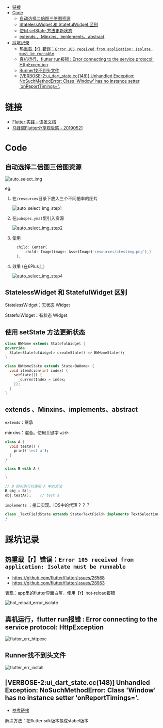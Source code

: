 - [链接](#链接)
- [Code](#code)
  - [自动选择二倍图三倍图资源](#自动选择二倍图三倍图资源)
  - [StatelessWidget 和 StatefulWidget 区别](#statelesswidget-和-statefulwidget-区别)
  - [使用 setState 方法更新状态](#使用-setstate-方法更新状态)
  - [extends 、Minxins、implements、abstract](#extends-minxinsimplementsabstract)
- [踩坑记录](#踩坑记录)
  - [热重载【r】错误：`Error 105 received from application: Isolate must be runnable`](#热重载r错误error-105-received-from-application-isolate-must-be-runnable)
  - [真机运行，flutter run报错 : Error connecting to the service protocol: HttpException](#真机运行flutter-run报错--error-connecting-to-the-service-protocol-httpexception)
  - [Runner找不到头文件](#runner找不到头文件)
  - [[VERBOSE-2:ui_dart_state.cc(148)] Unhandled Exception: NoSuchMethodError: Class 'Window' has no instance setter 'onReportTimings='.](#verbose-2ui_dart_statecc148-unhandled-exception-nosuchmethoderror-class-window-has-no-instance-setter-onreporttimings)


# 链接

+ [Flutter 实践 - 语雀文档](https://www.yuque.com/docs/share/6b275965-74d5-41b4-8879-8d39ffa1622e?)
+ [马蜂窝Flutter分享观后感 - 20190521](https://shimo.im/slides/mqu8dFUTkpAPRuwT/) 

# Code
 
## 自动选择二倍图三倍图资源

  ![auto_select_img](./imgs/tips/auto_select_img.png)

  eg: 

  1. 在`/resources`目录下放入三个不同倍率的图片

     ![auto_select_img_step1](./imgs/tips/auto_select_img_step1.png)

  2. 在`pubspec.ymal`里引入资源

     ![auto_select_img_step2](./imgs/tips/auto_select_img_step2.png)

  3. 使用

     ```dart
       child: Center(
           child: Image(image: AssetImage('resources/atestimg.png'),)
       ),
     ```

  4. 效果 (在6Plus上)

     ![auto_select_img_step4](./imgs/tips/auto_select_img_step4.png)

## StatelessWidget 和 StatefulWidget 区别

StatelessWidget：无状态 Widget

StatefulWidget：有状态 Widget

## 使用 setState 方法更新状态

```dart
class BWHome extends StatefulWidget {
@override
  State<StatefulWidget> createState() => BWHomeState();
}

class BWHomeState extends State<BWHome> {
  void itemAcion(int index) {
    setState(() {
      _currentIndex = index;
    });
  }
}
```   

## extends 、Minxins、implements、abstract

`extends`：继承

minxins：混合。使用关键字 `with`

```dart
class A {
  void testA() {
    print('test a');
  }
}

class B with A {

}

// B 的实例可以使用 A 中的方法
B obj = B();
obj.testA();	// test a
```

`implements` ：接口实现。iOS中的代理？？？

```dart
class _TextFieldState extends State<TextField> implements TextSelectionGestureDetectorBuilderDelegate {
}
``` 
# 踩坑记录

## 热重载【r】错误：`Error 105 received from application: Isolate must be runnable`

  + https://github.com/flutter/flutter/issues/26568
  + https://github.com/flutter/flutter/issues/26953

  表现：app里的flutter界面白屏，使用【r】hot-reload报错

  ![hot_reload_error_isolate](../../src/imgs/flutter/hot_reload_error_isolate.png)

## 真机运行，flutter run报错 : Error connecting to the service protocol: HttpException

  ![flutter_err_httpexc](./imgs/tips/flutter_err_httpexc.png)

## Runner找不到头文件

  ![flutter_err_install](./imgs/tips/flutter_err_install.png)

## [VERBOSE-2:ui_dart_state.cc(148)] Unhandled Exception: NoSuchMethodError: Class 'Window' has no instance setter 'onReportTimings='.

  + [参考链接](https://github.com/brianegan/flutter_redux/issues/142)

  解决方法：把flutter sdk版本换成stabel版本

 
